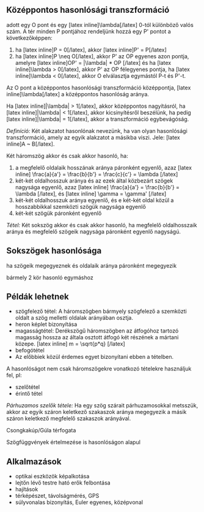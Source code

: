 ## Középpontos hasonlósági transzformáció

adott egy O pont és egy [latex inline]\lambda[/latex] 0-tól különböző valós szám. A tér minden P pontjához rendeljünk hozzá egy P' pontot a következőképpen:

1. ha [latex inline]P = 0[/latex], akkor [latex inline]P' = P[/latex]
2. ha [latex inline]P \neq O[/latex], akkor P' az OP egyenes azon pontja, amelyre [latex inline]OP' = |\lambda| * OP [/latex] és ha [latex inline]\lambda > 0[/latex], akkor P' az OP félegyenes pontja, ha [latex inline]\lambda < 0[/latex], akkor O elválasztja egymástól P-t és P'-t.

Az O pont a középpontos hasonlósági transzformáció középpontja, [latex inline]\lambda[/latex] a középpontos hasonlóság aránya.

Ha [latex inline]|\lambda| > 1[/latex], akkor középpontos nagyításról, ha [latex inline]|\lambda| < 1[/latex], akkor kicsinyítésről beszélünk, ha pedig [latex inline]|\lambda| = 1[/latex], akkor a transzformáció egybevágóság.

*Definíció:* Két alakzatot hasonlónak nevezünk, ha van olyan hasonlósági transzformáció, amely az egyik alakzatot a másikba viszi. Jele: [latex inline]A ~ B[/latex].

Két háromszög akkor és csak akkor hasonló, ha:

1. a megfelelő oldalaik hosszának aránya páronként egyenlő, azaz [latex inline] \frac{a}{a'} = \frac{b}{b'} = \frac{c}{c'} = \lambda [/latex]
2. két-két oldalhosszuk aránya és az ezek által közbezárt szögek nagysága egyenlő, azaz [latex inline] \frac{a}{a'} = \frac{b}{b'} = \lambda [/latex], és [latex inline] \gamma = \gamma' [/latex]
3. két-két oldalhosszuk aránya egyenlő, és e két-két oldal közül a hosszabbikkal szemközti szögük nagysága egyenlő
4. két-két szögük páronként egyenlő

*Tétel:* Két sokszög akkor és csak akkor hasonló, ha megfelelő oldalhosszaik aránya és megfelelő szögeik nagysága páronként egyenlő nagyságú.

## Sokszögek hasonlósága

ha szögeik megegyeznek és oldalaik aránya páronként megegyezik

bármely 2 kör hasonló egymáshoz

## Példák lehetnek

 - szögfelező tétel: A háromszögben bármyely szögfelező a szemközti oldalt a szög melletti oldalak arányában osztja.
 - heron képlet bizonyítása
 - magasságtétel: Derékszögű háromszögben az átfogóhoz tartozó magasság hossza az általa osztott átfogó két részének a mártani közepe. [latex inline] m = \sqrt{p*q} [/latex]
 - befogótétel
 - Az előbbiek közül érdemes egyet bizonyítani ebben a tételben.

A hasonlóságot nem csak háromszögekre vonatkozó tételekre használjuk fel, pl:
 - szelőtétel
 - érintő tétel

*Párhuzamos szelők tétele:* Ha egy szög szárait párhuzamosokkal metsszük, akkor az egyik száron keletkező szakaszok aránya megegyezik a másik száron keletkező megfelelő szakaszok arányával.

Csongkakúp/Gúla térfogata

Szögfüggvények értelmezése is hasonlóságon alapul

## Alkalmazások

 - optikai eszközök képalkotása
 - lejtőn lévő testre ható erők felbontása
 - hajítások
 - térképészet, távolságmérés, GPS
 - súlyvonalas bizonyítás, Euler egyenes, középvonal
